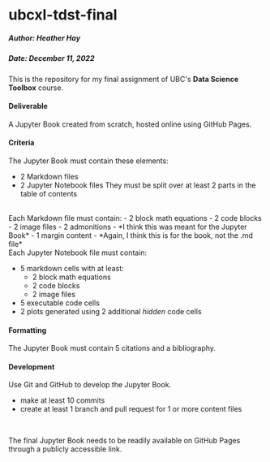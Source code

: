 # ubcxl-tdst-final
##### Author: Heather Hay
##### Date: December 11, 2022
This is the repository for my final assignment of UBC's **Data Science Toolbox** course. <br>

#### Deliverable
A Jupyter Book created from scratch, hosted online using GitHub Pages.

#### Criteria
The Jupyter Book must contain these elements:
<br>
- 2 Markdown files
- 2 Jupyter Notebook files
They must be split over at least 2 parts in the table of contents
<br>
Each Markdown file must contain:
- 2 block math equations
- 2 code blocks
- 2 image files
- 2 admonitions
    - *I think this was meant for the Jupyter Book*
- 1 margin content
    - *Again, I think this is for the book, not the .md file*
    
<br>
Each Jupyter Notebook file must contain:<br>

- 5 markdown cells with at least:
    - 2 block math equations
    - 2 code blocks
    - 2 image files
- 5 executable code cells
- 2 plots generated using 2 additional *hidden* code cells

#### Formatting
The Jupyter Book must contain 5 citations and a bibliography.

#### Development
Use Git and GitHub to develop the Jupyter Book.
- make at least 10 commits
- create at least 1 branch and pull request for 1 or more content files
<br>

The final Jupyter Book needs to be readily available on GitHub Pages through a publicly accessible link.

